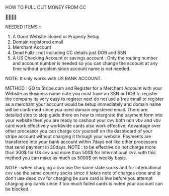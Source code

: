 HOW TO PULL OUT MONEY FROM CC

👨‍🏫👩‍💻

NEEDED ITEMS :: 
1. A Good Website cloned or Properly Setup 
2. Domain registered email 
3. Merchant Account 
4. Dead Fullz : not including CC details just DOB and SSN 
4. A US Checking Account or savings account : Only the routing number and account 
number is needed so you can change the account at any time without problem since 
account name is not needed. 

NOTE: It only works with US BANK ACCOUNT. 

METHOD :
GO to Stripe.com and Register for a Merchant Account with your Website as 
Business name note you must have an SSN or DOB to register the company its very 
easy to register next do not use a free email to register as a merchant your account 
would be setup immediately and domain name will be confirmed since you used 
domain registered email. 
There are detailed step to step guide there on how to intergrate the payment form 
into your website then you are ready to cashout your cvv both non vbv and vbv card 
work effectively worldwide cards also work effective. Advantage over other processor 
you can charge ccv yourself on the dashboard of your stripe account without 
charging it through your website. Payments are transferred into your bank account 
within 7days not like other processors that send payment in 30days. 
NOTE : to be effective do not charge more than 300$ for US cvv and more than 500$ 
for International cvv. with this method you can make as much as 5000$ on weekly 
basis. 

NOTE : when charging a cvv use the same state socks and for international cvv use 
the same country socks since it takes note of charges done and ip don't use dead 
cvv for charging be sure card is live before you attempt charging any cards since if 
too much failed cards is noted your account can be blocked.


